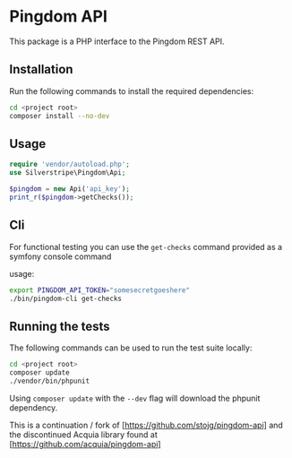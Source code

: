 Pingdom API
===========

This package is a PHP interface to the Pingdom REST API.

Installation
------------

Run the following commands to install the required dependencies:

```bash
cd <project root>
composer install --no-dev
```

Usage
-----

```php
require 'vendor/autoload.php';
use Silverstripe\Pingdom\Api;

$pingdom = new Api('api_key');
print_r($pingdom->getChecks());
```

Cli
-----

For functional testing you can use the `get-checks` command provided as a symfony console command

usage:

```bash
export PINGDOM_API_TOKEN="somesecretgoeshere"
./bin/pingdom-cli get-checks
```

Running the tests
-----------------

The following commands can be used to run the test suite locally:

```bash
cd <project root>
composer update
./vendor/bin/phpunit
```

Using `composer update` with the `--dev` flag will download the phpunit dependency.

This is a continuation / fork of [https://github.com/stojg/pingdom-api] and the discontinued Acquia library found at [https://github.com/acquia/pingdom-api]
